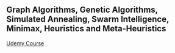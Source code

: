 ## Graph Algorithms, Genetic Algorithms, Simulated Annealing, Swarm Intelligence, Minimax, Heuristics and Meta-Heuristics

[Udemy Course](https://www.udemy.com/course/ai-and-combinatorial-optimization-with-meta-heuristics/)
